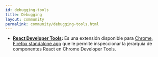 ```yaml
---
id: debugging-tools
title: Debugging
layout: community
permalink: community/debugging-tools.html
---
```


  * **[React Developer Tools](https://github.com/facebook/react-devtools):** Es una extensión disponible para [Chrome](https://chrome.google.com/webstore/detail/react-developer-tools/fmkadmapgofadopljbjfkapdkoienihi), [Firefox](https://addons.mozilla.org/firefox/addon/react-devtools/),[standalone app](https://github.com/facebook/react-devtools/tree/master/packages/react-devtools) que le permite inspeccionar la jerarquía de componentes React en Chrome Developer Tools.


